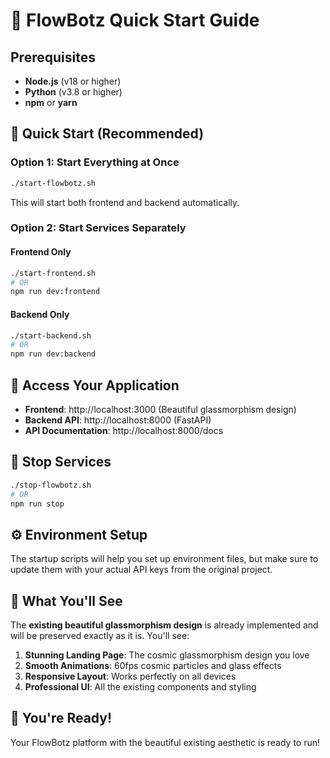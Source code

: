 # 🚀 FlowBotz Quick Start Guide

## Prerequisites

- **Node.js** (v18 or higher)
- **Python** (v3.8 or higher)
- **npm** or **yarn**

## 🎯 Quick Start (Recommended)

### Option 1: Start Everything at Once
```bash
./start-flowbotz.sh
```
This will start both frontend and backend automatically.

### Option 2: Start Services Separately

#### Frontend Only
```bash
./start-frontend.sh
# OR
npm run dev:frontend
```

#### Backend Only
```bash
./start-backend.sh
# OR
npm run dev:backend
```

## 📱 Access Your Application

- **Frontend**: http://localhost:3000 (Beautiful glassmorphism design)
- **Backend API**: http://localhost:8000 (FastAPI)
- **API Documentation**: http://localhost:8000/docs

## 🛑 Stop Services

```bash
./stop-flowbotz.sh
# OR
npm run stop
```

## ⚙️ Environment Setup

The startup scripts will help you set up environment files, but make sure to update them with your actual API keys from the original project.

## 🎨 What You'll See

The **existing beautiful glassmorphism design** is already implemented and will be preserved exactly as it is. You'll see:

1. **Stunning Landing Page**: The cosmic glassmorphism design you love
2. **Smooth Animations**: 60fps cosmic particles and glass effects
3. **Responsive Layout**: Works perfectly on all devices
4. **Professional UI**: All the existing components and styling

## 🎉 You're Ready!

Your FlowBotz platform with the beautiful existing aesthetic is ready to run!